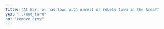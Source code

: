 ```yaml
---
Title: "At War, or has town with unrest or rebels town in the Area?"
yes: "../end_turn"
no: "remove_army"
---
```

